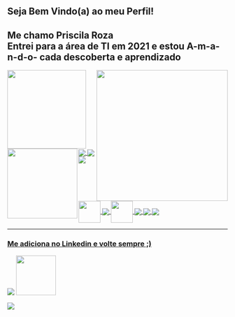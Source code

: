 ## Seja Bem Vindo(a) ao meu Perfil!

<div>
    <h2>
        Me chamo Priscila Roza
        <br/>
      Entrei para a área de TI em 2021 e estou A-m-a-n-d-o- cada descoberta e aprendizado
    </h2>
<img align="right" width="300px" src="https://media.giphy.com/media/BferOKonYOspm28AiB/giphy.gif" />
</div>
<div align="left">
  <a href="https://github.com/PriscilaRoza">
  <img  height="180em" src="https://github-readme-stats.vercel.app/api?username=PriscilaRoza&show_icons=true&theme=dracula&include_all_commits=true&count_private=true"/>
  <img height="160em" align="left" src="https://github-readme-stats.vercel.app/api/top-langs/?username=PriscilaRoza&layout=compact&langs_count=7&theme=dracula"/>
</div>

  <img align="center" src="https://img.icons8.com/color/48/000000/html-5--v1.png"/>
  <img align="center" src="https://img.icons8.com/color/48/000000/css3.png"/>
  <img align="center" src="https://img.icons8.com/color/48/000000/sass.png"/>
  <img align="center" width="50" height="50" src="https://avatars.githubusercontent.com/u/20658825?s=200&v=4"/>
  <img align="center" src="https://img.icons8.com/color/48/000000/bootstrap.png"/>
  <img align="center" width="50" height="50" src="https://img.icons8.com/color/64/000000/javascript--v2.png"/>
  <img align="center" src="https://img.icons8.com/color/48/000000/react-native.png"/>
  <img align="center" src="https://img.icons8.com/color/48/000000/npm.png"/>
  <img align="center" src="https://img.icons8.com/color/48/000000/figma--v1.png"/> 
  <hr/>

<h3>Me adiciona no Linkedin e volte sempre ;)</h3>
   <div style="display: inline_block">
    <a href="https://www.linkedin.com/in/priscilaroza/" target="_blank"><img src="https://img.shields.io/badge/LinkedIn-0077B5?style=for-the-badge&logo=linkedin&logoColor=white" target="_blank"></a>
 <a href="mailto:priscilarozasilva@gmail.com" alt="gmail" target="_blank">
<img width="91px" src="https://img.shields.io/badge/-Gmail-FF0000?style=flat-square&labelColor=FF0000&logo=gmail&logoColor=white&link=mailto:priscilarozasilva@gmail.com" />

</div>
     
 ![](https://api.visitorbadge.io/api/VisitorHit?user=PriscilaRoza&repo=github-visitors-badge&countColor=%237B1E7A)
